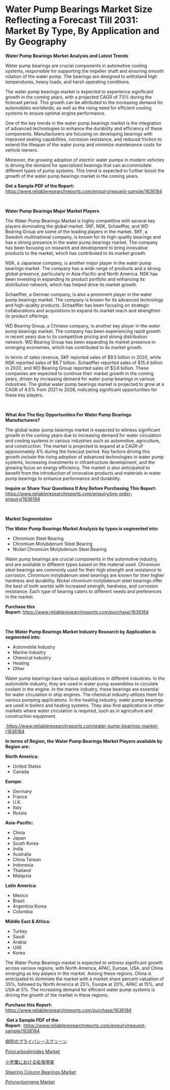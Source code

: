 <p><h1>Water Pump Bearings Market Size Reflecting a Forecast Till 2031: Market By Type, By Application and By Geography</h1></p><p><strong>Water Pump Bearings Market Analysis and Latest Trends</strong></p>
<p><p>Water pump bearings are crucial components in automotive cooling systems, responsible for supporting the impeller shaft and ensuring smooth rotation of the water pump. The bearings are designed to withstand high temperatures, heavy loads, and harsh operating conditions.</p><p>The water pump bearings market is expected to experience significant growth in the coming years, with a projected CAGR of 7.5% during the forecast period. This growth can be attributed to the increasing demand for automobiles worldwide, as well as the rising need for efficient cooling systems to ensure optimal engine performance.</p><p>One of the key trends in the water pump bearings market is the integration of advanced technologies to enhance the durability and efficiency of these components. Manufacturers are focusing on developing bearings with improved sealing capabilities, corrosion resistance, and reduced friction to extend the lifespan of the water pump and minimize maintenance costs for vehicle owners.</p><p>Moreover, the growing adoption of electric water pumps in modern vehicles is driving the demand for specialized bearings that can accommodate different types of pump systems. This trend is expected to further boost the growth of the water pump bearings market in the coming years.</p></p>
<p><strong>Get a Sample PDF of the Report:&nbsp;</strong> <a href="https://www.reliableresearchreports.com/enquiry/request-sample/1636184">https://www.reliableresearchreports.com/enquiry/request-sample/1636184</a></p>
<p>&nbsp;</p>
<p><strong>Water Pump Bearings Major Market Players</strong></p>
<p><p>The Water Pump Bearings Market is highly competitive with several key players dominating the global market. SKF, NSK, Schaeffler, and WD Bearing Group are some of the leading players in the market. SKF, a Swedish multinational company, is known for its high-quality bearings and has a strong presence in the water pump bearings market. The company has been focusing on research and development to bring innovative products to the market, which has contributed to its market growth.</p><p>NSK, a Japanese company, is another major player in the water pump bearings market. The company has a wide range of products and a strong global presence, particularly in Asia-Pacific and North America. NSK has been investing in expanding its product portfolio and enhancing its distribution network, which has helped drive its market growth.</p><p>Schaeffler, a German company, is also a prominent player in the water pump bearings market. The company is known for its advanced technology and high-quality products. Schaeffler has been focusing on strategic collaborations and acquisitions to expand its market reach and strengthen its product offerings.</p><p>WD Bearing Group, a Chinese company, is another key player in the water pump bearings market. The company has been experiencing rapid growth in recent years due to its competitive pricing and strong distribution network. WD Bearing Group has been expanding its market presence in emerging economies, which has contributed to its market growth.</p><p>In terms of sales revenue, SKF reported sales of $9.5 billion in 2020, while NSK reported sales of $8.7 billion. Schaeffler reported sales of $15.4 billion in 2020, and WD Bearing Group reported sales of $3.6 billion. These companies are expected to continue their market growth in the coming years, driven by increasing demand for water pump bearings in various industries. The global water pump bearings market is projected to grow at a CAGR of 4.5% from 2021 to 2026, indicating significant opportunities for these key players.</p></p>
<p>&nbsp;</p>
<p><strong>What Are The Key Opportunities For Water Pump Bearings Manufacturers?</strong></p>
<p><p>The global water pump bearings market is expected to witness significant growth in the coming years due to increasing demand for water circulation and cooling systems in various industries such as automotive, agriculture, and construction. The market is projected to expand at a CAGR of approximately 4% during the forecast period. Key factors driving this growth include the rising adoption of advanced technologies in water pump systems, increasing investments in infrastructure development, and the growing focus on energy efficiency. The market is also anticipated to benefit from the introduction of innovative products and materials in water pump bearings to enhance performance and durability.</p></p>
<p><strong>Inquire or Share Your Questions If Any Before Purchasing This Report:</strong> <a href="https://www.reliableresearchreports.com/enquiry/pre-order-enquiry/1636184">https://www.reliableresearchreports.com/enquiry/pre-order-enquiry/1636184</a></p>
<p>&nbsp;</p>
<p><strong>Market Segmentation</strong></p>
<p><strong>The Water Pump Bearings Market Analysis by types is segmented into:</strong></p>
<p><ul><li>Chromium Steel Bearing</li><li>Chromium Molybdenum Steel Bearing</li><li>Nickel Chromium Molybdenum Steel Bearing</li></ul></p>
<p><p>Water pump bearings are crucial components in the automotive industry, and are available in different types based on the material used. Chromium steel bearings are commonly used for their high strength and resistance to corrosion. Chromium molybdenum steel bearings are known for their higher hardness and durability. Nickel chromium molybdenum steel bearings offer the best of both worlds with increased strength, hardness, and corrosion resistance. Each type of bearing caters to different needs and preferences in the market.</p></p>
<p><strong>Purchase this Report:&nbsp;</strong><a href="https://www.reliableresearchreports.com/purchase/1636184">https://www.reliableresearchreports.com/purchase/1636184</a></p>
<p>&nbsp;</p>
<p><strong>The Water Pump Bearings Market Industry Research by Application is segmented into:</strong></p>
<p><ul><li>Automobile Industry</li><li>Marine Industry</li><li>Chemical Industry</li><li>Heating</li><li>Other</li></ul></p>
<p><p>Water pump bearings have various applications in different industries. In the automobile industry, they are used in water pump assemblies to circulate coolant in the engine. In the marine industry, these bearings are essential for water circulation in ship engines. The chemical industry utilizes them for various pumping applications. In the heating industry, water pump bearings are used in boilers and heating systems. They also find applications in other markets where water circulation is required, such as in agriculture and construction equipment.</p></p>
<p><a href="https://www.reliableresearchreports.com/water-pump-bearings-market-r1636184">&nbsp;https://www.reliableresearchreports.com/water-pump-bearings-market-r1636184</a></p>
<p><strong>In terms of Region, the Water Pump Bearings Market Players available by Region are:</strong></p>
<p>
    <p> <strong> North America: </strong>
        <ul>
            <li>United States</li>
            <li>Canada</li>
        </ul>
        </p> 
    <p> <strong> Europe: </strong>
        <ul>
            <li>Germany</li>
            <li>France</li>
            <li>U.K.</li>
            <li>Italy</li>
            <li>Russia</li>
        </ul>
        </p> 
    <p> <strong> Asia-Pacific: </strong>
        <ul>
            <li>China</li>
            <li>Japan</li>
            <li>South Korea</li>
            <li>India</li>
            <li>Australia</li>
            <li>China Taiwan</li>
            <li>Indonesia</li>
            <li>Thailand</li>
            <li>Malaysia</li>
        </ul>
        </p> 
    <p> <strong> Latin America: </strong>
        <ul>
            <li>Mexico</li>
            <li>Brazil</li>
            <li>Argentina Korea</li>
            <li>Colombia</li>
        </ul>
        </p> 
    <p> <strong> Middle East & Africa: </strong>
        <ul>
            <li>Turkey</li>
            <li>Saudi</li>
            <li>Arabia</li>
            <li>UAE</li>
            <li>Korea</li>
        </ul>
    </p>
    </p>
<p><p>The Water Pump Bearings market is expected to witness significant growth across various regions, with North America, APAC, Europe, USA, and China emerging as key players in the market. Among these regions, China is anticipated to dominate the market with a market share percent valuation of 35%, followed by North America at 25%, Europe at 20%, APAC at 15%, and USA at 5%. The increasing demand for efficient water pump systems is driving the growth of the market in these regions.</p></p>
<p><strong>Purchase this Report: </strong><a href="https://www.reliableresearchreports.com/purchase/1636184">https://www.reliableresearchreports.com/purchase/1636184</a></p>
<p>&nbsp;<strong>Get a Sample PDF of the Report:&nbsp;&nbsp;</strong><a href="https://www.reliableresearchreports.com/enquiry/request-sample/1636184">https://www.reliableresearchreports.com/enquiry/request-sample/1636184</a></p>
<p><strong></strong></p>
<p><p><a href="https://github.com/moulafa/Market-Research-Report-List-1/blob/main/613959327496.md">病院のプライバシースクリーン</a></p><p><a href="https://issuu.com/reportprime-2/docs/polycarbodiimides-market-size-2030.pptx">Polycarbodiimides Market</a></p><p><a href="https://github.com/nxboeu02965442/Market-Research-Report-List-1/blob/main/513235427495.md">小売業における拡張現実</a></p><p><a href="https://github.com/ruddyyedelwadw/Market-Research-Report-List-2/blob/main/steering-column-bearings-market.md">Steering Column Bearings Market</a></p><p><a href="https://issuu.com/reportprime-2/docs/polynorbornene-market-size-2030.pptx">Polynorbornene Market</a></p></p>